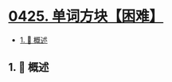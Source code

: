 # [0425. 单词方块【困难】](https://github.com/tnotesjs/TNotes.leetcode/tree/main/notes/0425.%20%E5%8D%95%E8%AF%8D%E6%96%B9%E5%9D%97%E3%80%90%E5%9B%B0%E9%9A%BE%E3%80%91)

<!-- region:toc -->

- [1. 📝 概述](#1--概述)

<!-- endregion:toc -->

## 1. 📝 概述
